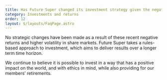 ```yaml
---
title: Has Future Super changed its investment strategy given the negative returns?
category: Investments and returns
order: 12
layout: $/layouts/FaqPage.astro
---
```

No strategic changes have been made as a result of these recent negative returns and higher volatility in share markets. Future Super takes a rules-based approach to investment, which aims to deliver results over a longer term time horizon.



We continue to believe it is possible to invest in a way that has a positive impact on the world, and with ethics in mind, while also providing for our members’ retirements. 
